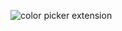 ![color picker extension](https://github.com/rezarusho/Color-Picker/assets/131137532/a8cfb777-1102-409b-bce2-d6c38e6a4b98)
